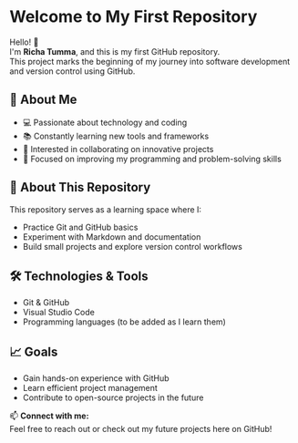 # Welcome to My First Repository  

Hello! 👋  
I'm **Richa Tumma**, and this is my first GitHub repository.  
This project marks the beginning of my journey into software development and version control using GitHub.

## 🌟 About Me  
- 💻 Passionate about technology and coding  
- 📚 Constantly learning new tools and frameworks  
- 🤝 Interested in collaborating on innovative projects  
- 🎯 Focused on improving my programming and problem-solving skills  

## 📂 About This Repository  
This repository serves as a learning space where I:
- Practice Git and GitHub basics  
- Experiment with Markdown and documentation  
- Build small projects and explore version control workflows  

## 🛠️ Technologies & Tools  
- Git & GitHub  
- Visual Studio Code  
- Programming languages (to be added as I learn them)

## 📈 Goals  
- Gain hands-on experience with GitHub  
- Learn efficient project management  
- Contribute to open-source projects in the future  

📫 **Connect with me:**  
Feel free to reach out or check out my future projects here on GitHub!
